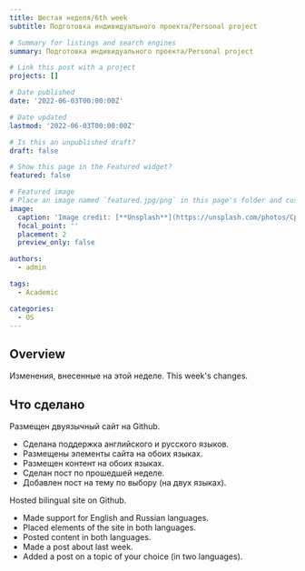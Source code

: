 ```yaml
---
title: Шестая неделя/6th week
subtitle: Подготовка индивидуального проекта/Personal project

# Summary for listings and search engines
summary: Подготовка индивидуального проекта/Personal project

# Link this post with a project
projects: []

# Date published
date: '2022-06-03T00:00:00Z'

# Date updated
lastmod: '2022-06-03T00:00:00Z'

# Is this an unpublished draft?
draft: false

# Show this page in the Featured widget?
featured: false

# Featured image
# Place an image named `featured.jpg/png` in this page's folder and customize its options here.
image:
  caption: 'Image credit: [**Unsplash**](https://unsplash.com/photos/CpkOjOcXdUY)'
  focal_point: ''
  placement: 2
  preview_only: false

authors:
  - admin

tags:
  - Academic

categories:
  - OS
---
```


## Overview

Изменения, внесенные на этой неделе.
This week's changes.

## Что сделано

 Размещен двуязычный сайт на Github.
- Сделана поддержка английского и русского языков.
- Размещены элементы сайта на обоих языках.
- Размещен контент на обоих языках.
- Сделан пост по прошедшей неделе.
- Добавлен пост на тему по выбору (на двух языках).

Hosted bilingual site on Github.
- Made support for English and Russian languages.
- Placed elements of the site in both languages.
- Posted content in both languages.
- Made a post about last week.
- Added a post on a topic of your choice (in two languages).


